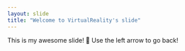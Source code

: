 ```yaml
---
layout: slide
title: "Welcome to VirtualReality's slide"
---
```

This is my awesome slide! :tada:
Use the left arrow to go back!
